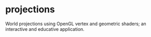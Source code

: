 # projections
World projections using OpenGL vertex and geometric shaders; an interactive and educative application.
